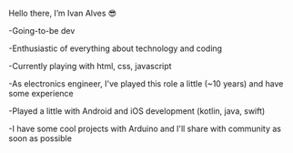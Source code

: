 Hello there, I’m Ivan Alves 😎

-Going-to-be dev

-Enthusiastic of everything about technology and coding

-Currently playing with html, css, javascript <!--(soon I'll be diving into deeper waters)-->

-As electronics engineer, I've played this role a little (~10 years) and have some experience

-Played a little with Android and iOS development (kotlin, java, swift)

-I have some cool projects with Arduino and I'll share with community as soon as possible
<!-- How to reach me: ivan.alves22@hotmail.com-->

<!---
ivanalves890/ivanalves890 is a ✨ special ✨ repository because its `README.md` (this file) appears on your GitHub profile.
You can click the Preview link to take a look at your changes.
--->
